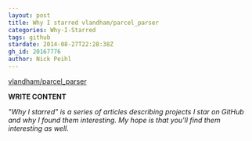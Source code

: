 ```yaml
---
layout: post
title: Why I starred vlandham/parcel_parser
categories: Why-I-Starred
tags: github
stardate: 2014-08-27T22:28:38Z
gh_id: 20167776
author: Nick Peihl
---
```


[vlandham/parcel_parser](star.repo.html_url)

**WRITE CONTENT**

*"Why I starred" is a series of articles describing projects I star on GitHub and why I found them interesting. My hope is that you'll find them interesting as well.*


